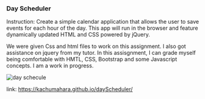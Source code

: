 ### Day Scheduler

Instruction: Create a simple calendar application that allows the user to save events for each hour of the day. This app will run in the browser and feature dynamically updated HTML and CSS powered by jQuery.

We were given Css and html files to work on this assignment. I also got assistance on jquery from my tutor. In this assisgnment, I can grade myself being comfortable with HMTL, CSS, Bootstrap and some Javascript concepts. I am a work in progress.

![day schecule](https://user-images.githubusercontent.com/42631863/75631437-2452cf80-5bb0-11ea-925d-849391a71021.png)

link: https://kachumahara.github.io/dayScheduler/
